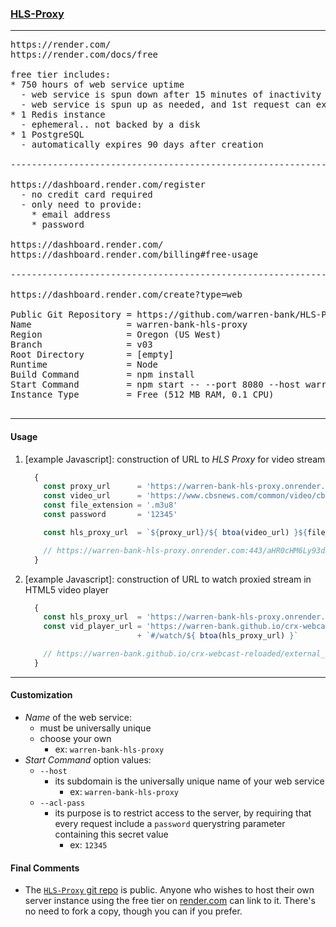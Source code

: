 ### [HLS-Proxy](https://github.com/warren-bank/render-web-services/tree/hls-proxy)

- - - -

<pre>
https://render.com/
https://render.com/docs/free

free tier includes:
* 750 hours of web service uptime
  - web service is spun down after 15 minutes of inactivity
  - web service is spun up as needed, and 1st request can experience a delay of up to 30 seconds
* 1 Redis instance
  - ephemeral.. not backed by a disk
* 1 PostgreSQL
  - automatically expires 90 days after creation

--------------------------------------------------------------------------------

https://dashboard.render.com/register
  - no credit card required
  - only need to provide:
    * email address
    * password

https://dashboard.render.com/
https://dashboard.render.com/billing#free-usage

--------------------------------------------------------------------------------

https://dashboard.render.com/create?type=web

Public Git Repository = https://github.com/warren-bank/HLS-Proxy
Name                  = warren-bank-hls-proxy
Region                = Oregon (US West)
Branch                = v03
Root Directory        = [empty]
Runtime               = Node
Build Command         = npm install
Start Command         = npm start -- --port 8080 --host warren-bank-hls-proxy.onrender.com:443 --req-insecure -v -1 --acl-pass 12345
Instance Type         = Free (512 MB RAM, 0.1 CPU)

</pre>

- - - -

#### Usage

1. [example Javascript]: construction of URL to _HLS Proxy_ for video stream
   ```javascript
     {
       const proxy_url      = 'https://warren-bank-hls-proxy.onrender.com:443'
       const video_url      = 'https://www.cbsnews.com/common/video/cbsn_header_prod.m3u8'
       const file_extension = '.m3u8'
       const password       = '12345'

       const hls_proxy_url  = `${proxy_url}/${ btoa(video_url) }${file_extension}?password=${encodeURIComponent(password)}`

       // https://warren-bank-hls-proxy.onrender.com:443/aHR0cHM6Ly93d3cuY2JzbmV3cy5jb20vY29tbW9uL3ZpZGVvL2Nic25faGVhZGVyX3Byb2QubTN1OA==.m3u8?password=12345
     }
   ```
2. [example Javascript]: construction of URL to watch proxied stream in HTML5 video player
   ```javascript
     {
       const hls_proxy_url  = 'https://warren-bank-hls-proxy.onrender.com:443/aHR0cHM6Ly93d3cuY2JzbmV3cy5jb20vY29tbW9uL3ZpZGVvL2Nic25faGVhZGVyX3Byb2QubTN1OA==.m3u8?password=12345'
       const vid_player_url = 'https://warren-bank.github.io/crx-webcast-reloaded/external_website/4-clappr/index.html'
                            + `#/watch/${ btoa(hls_proxy_url) }`

       // https://warren-bank.github.io/crx-webcast-reloaded/external_website/4-clappr/index.html#/watch/aHR0cHM6Ly93YXJyZW4tYmFuay1obHMtcHJveHkub25yZW5kZXIuY29tOjQ0My9hSFIwY0hNNkx5OTNkM2N1WTJKemJtVjNjeTVqYjIwdlkyOXRiVzl1TDNacFpHVnZMMk5pYzI1ZmFHVmhaR1Z5WDNCeWIyUXViVE4xT0E9PS5tM3U4P3Bhc3N3b3JkPTEyMzQ1
     }
   ```

- - - -

#### Customization

* _Name_ of the web service:
  - must be universally unique
  - choose your own
    * ex: `warren-bank-hls-proxy`
* _Start Command_ option values:
  - `--host`
    * its subdomain is the universally unique name of your web service
      - ex: `warren-bank-hls-proxy`
  - `--acl-pass`
    * its purpose is to restrict access to the server, by requiring that every request include a `password` querystring parameter containing this secret value
      - ex: `12345`

#### Final Comments

* The [`HLS-Proxy` git repo](https://github.com/warren-bank/HLS-Proxy) is public. Anyone who wishes to host their own server instance using the free tier on [render.com](https://render.com/) can link to it. There's no need to fork a copy, though you can if you prefer.
